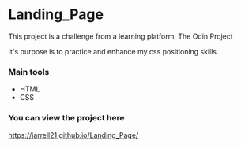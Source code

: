 # Landing_Page

This project is a challenge from a learning platform, The Odin Project

It's purpose is to practice and enhance my css positioning skills

### Main tools
- HTML 
- CSS

### You can view the project here
https://jarrell21.github.io/Landing_Page/

